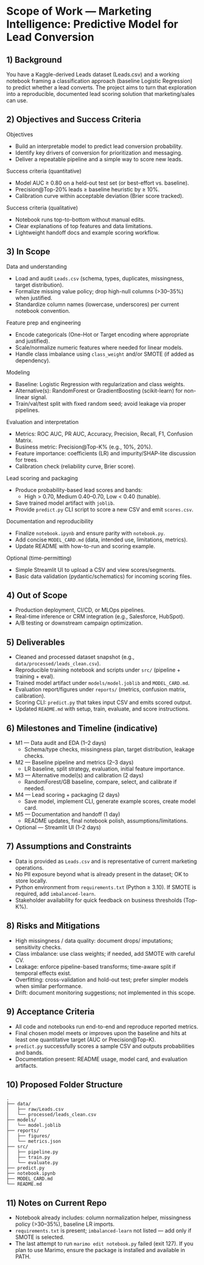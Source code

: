 # Scope of Work — Marketing Intelligence: Predictive Model for Lead Conversion

## 1) Background

You have a Kaggle-derived Leads dataset (Leads.csv) and a working notebook framing a classification approach (baseline Logistic Regression) to predict whether a lead converts. The project aims to turn that exploration into a reproducible, documented lead scoring solution that marketing/sales can use.

## 2) Objectives and Success Criteria

Objectives

- Build an interpretable model to predict lead conversion probability.
- Identify key drivers of conversion for prioritization and messaging.
- Deliver a repeatable pipeline and a simple way to score new leads.

Success criteria (quantitative)

- Model AUC ≥ 0.80 on a held-out test set (or best-effort vs. baseline).
- Precision@Top-20% leads ≥ baseline heuristic by ≥ 10%.
- Calibration curve within acceptable deviation (Brier score tracked).

Success criteria (qualitative)

- Notebook runs top-to-bottom without manual edits.
- Clear explanations of top features and data limitations.
- Lightweight handoff docs and example scoring workflow.

## 3) In Scope

Data and understanding

- Load and audit `Leads.csv` (schema, types, duplicates, missingness, target distribution).
- Formalize missing value policy; drop high-null columns (>30–35%) when justified.
- Standardize column names (lowercase, underscores) per current notebook convention.

Feature prep and engineering

- Encode categoricals (One-Hot or Target encoding where appropriate and justified).
- Scale/normalize numeric features where needed for linear models.
- Handle class imbalance using `class_weight` and/or SMOTE (if added as dependency).

Modeling

- Baseline: Logistic Regression with regularization and class weights.
- Alternative(s): RandomForest or GradientBoosting (scikit-learn) for non-linear signal.
- Train/val/test split with fixed random seed; avoid leakage via proper pipelines.

Evaluation and interpretation

- Metrics: ROC AUC, PR AUC, Accuracy, Precision, Recall, F1, Confusion Matrix.
- Business metric: Precision@Top-K% (e.g., 10%, 20%).
- Feature importance: coefficients (LR) and impurity/SHAP-lite discussion for trees.
- Calibration check (reliability curve, Brier score).

Lead scoring and packaging

- Produce probability-based lead scores and bands:
  - High > 0.70, Medium 0.40–0.70, Low < 0.40 (tunable).
- Save trained model artifact with `joblib`.
- Provide `predict.py` CLI script to score a new CSV and emit `scores.csv`.

Documentation and reproducibility

- Finalize `notebook.ipynb` and ensure parity with `notebook.py`.
- Add concise `MODEL_CARD.md` (data, intended use, limitations, metrics).
- Update README with how-to-run and scoring example.

Optional (time-permitting)

- Simple Streamlit UI to upload a CSV and view scores/segments.
- Basic data validation (pydantic/schematics) for incoming scoring files.

## 4) Out of Scope

- Production deployment, CI/CD, or MLOps pipelines.
- Real-time inference or CRM integration (e.g., Salesforce, HubSpot).
- A/B testing or downstream campaign optimization.

## 5) Deliverables

- Cleaned and processed dataset snapshot (e.g., `data/processed/leads_clean.csv`).
- Reproducible training notebook and scripts under `src/` (pipeline + training + eval).
- Trained model artifact under `models/model.joblib` and `MODEL_CARD.md`.
- Evaluation report/figures under `reports/` (metrics, confusion matrix, calibration).
- Scoring CLI: `predict.py` that takes input CSV and emits scored output.
- Updated `README.md` with setup, train, evaluate, and score instructions.

## 6) Milestones and Timeline (indicative)

- M1 — Data audit and EDA (1–2 days)
  - Schema/type checks, missingness plan, target distribution, leakage checks.
- M2 — Baseline pipeline and metrics (2–3 days)
  - LR baseline, split strategy, evaluation, initial feature importance.
- M3 — Alternative model(s) and calibration (2 days)
  - RandomForest/GB baseline, compare, select, and calibrate if needed.
- M4 — Lead scoring + packaging (2 days)
  - Save model, implement CLI, generate example scores, create model card.
- M5 — Documentation and handoff (1 day)
  - README updates, final notebook polish, assumptions/limitations.
- Optional — Streamlit UI (1–2 days)

## 7) Assumptions and Constraints

- Data is provided as `Leads.csv` and is representative of current marketing operations.
- No PII exposure beyond what is already present in the dataset; OK to store locally.
- Python environment from `requirements.txt` (Python ≥ 3.10). If SMOTE is required, add `imbalanced-learn`.
- Stakeholder availability for quick feedback on business thresholds (Top-K%).

## 8) Risks and Mitigations

- High missingness / data quality: document drops/ imputations; sensitivity checks.
- Class imbalance: use class weights; if needed, add SMOTE with careful CV.
- Leakage: enforce pipeline-based transforms; time-aware split if temporal effects exist.
- Overfitting: cross-validation and hold-out test; prefer simpler models when similar performance.
- Drift: document monitoring suggestions; not implemented in this scope.

## 9) Acceptance Criteria

- All code and notebooks run end-to-end and reproduce reported metrics.
- Final chosen model meets or improves upon the baseline and hits at least one quantitative target (AUC or Precision@Top-K).
- `predict.py` successfully scores a sample CSV and outputs probabilities and bands.
- Documentation present: README usage, model card, and evaluation artifacts.

## 10) Proposed Folder Structure

```text
.
├── data/
│   ├── raw/Leads.csv
│   └── processed/leads_clean.csv
├── models/
│   └── model.joblib
├── reports/
│   ├── figures/
│   └── metrics.json
├── src/
│   ├── pipeline.py
│   ├── train.py
│   └── evaluate.py
├── predict.py
├── notebook.ipynb
├── MODEL_CARD.md
└── README.md
```

## 11) Notes on Current Repo

- Notebook already includes: column normalization helper, missingness policy (>30–35%), baseline LR imports.
- `requirements.txt` is present; `imbalanced-learn` not listed — add only if SMOTE is selected.
- The last attempt to run `marimo edit notebook.py` failed (exit 127). If you plan to use Marimo, ensure the package is installed and available in PATH.
